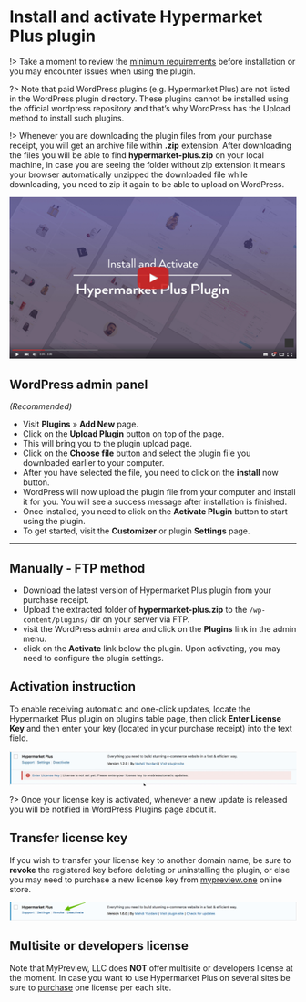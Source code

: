 # Install and activate Hypermarket Plus plugin

!> Take a moment to review the [minimum requirements](https://mahdiyazdani.github.io/Hypermarket/#/minimum-requirements) before installation or you may encounter issues when using the plugin. 

?> Note that paid WordPress plugins (e.g. Hypermarket Plus) are not listed in the WordPress plugin directory. These plugins cannot be installed using the official wordpress repository and that’s why WordPress has the Upload method to install such plugins.

!> Whenever you are downloading the plugin files from your purchase receipt, you will get an archive file within **.zip** extension. After downloading the files you will be able to find **hypermarket-plus.zip** on your local machine, in case you are seeing the folder without zip extension it means your browser automatically unzipped the downloaded file while downloading, you need to zip it again to be able to upload on WordPress.

[![Install and activate Hypermarket Plus plugin](img/install-and-activate-hypermarket-plus-plugin.jpg)](https://www.youtube.com/watch?v=AGcYvSvrynI "Install and activate Hypermarket Plus plugin - Click to Watch!")

## WordPress admin panel

*(Recommended)*

* Visit **Plugins** » **Add New** page.
* Click on the **Upload Plugin** button on top of the page.
* This will bring you to the plugin upload page.
* Click on the **Choose file** button and select the plugin file you downloaded earlier to your computer.
* After you have selected the file, you need to click on the **install** now button.
* WordPress will now upload the plugin file from your computer and install it for you. You will see a success message after installation is finished.
* Once installed, you need to click on the **Activate Plugin** button to start using the plugin.
* To get started, visit the **Customizer** or plugin **Settings** page.

<hr/>

## Manually - FTP method

* Download the latest version of Hypermarket Plus plugin from your purchase receipt.
* Upload the extracted folder of **hypermarket-plus.zip** to the ```/wp-content/plugins/``` dir on your server via FTP.
* visit the WordPress admin area and click on the **Plugins** link in the admin menu.
* click on the **Activate** link below the plugin. Upon activating, you may need to configure the plugin settings.

## Activation instruction

To enable receiving automatic and one-click updates, locate the Hypermarket Plus plugin on plugins table page, then click **Enter License Key** and then enter your key (located in your purchase receipt) into the text field.

![Hypermarket Plus license key](img/enter-license-key.gif)

?> Once your license key is activated, whenever a new update is released you will be notified in WordPress Plugins page about it.

## Transfer license key

If you wish to transfer your license key to another domain name, be sure to **revoke** the registered key before deleting or uninstalling the plugin, or else you may need to purchase a new license key from [mypreview.one](https://www.mypreview.one) online store.

![Transfer license key](img/revoke-hypermarket-plus-license.png)

## Multisite or developers license

Note that MyPreview, LLC does **NOT** offer multisite or developers license at the moment. In case you want to use Hypermarket Plus on several sites be sure to [purchase](https://www.mypreview.one) one license per each site.
